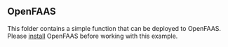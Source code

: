 ## OpenFAAS
This folder contains a simple function that can be deployed to OpenFAAS. Please [install](https://github.com/openfaas/faas-netes/blob/master/chart/openfaas/README.md) OpenFAAS before working with this example. 

